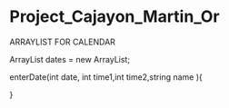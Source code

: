 # Project_Cajayon_Martin_Or

ARRAYLIST FOR CALENDAR

ArrayList dates = new ArrayList;


enterDate(int date, int time1,int time2,string name ){
  
  
  }
